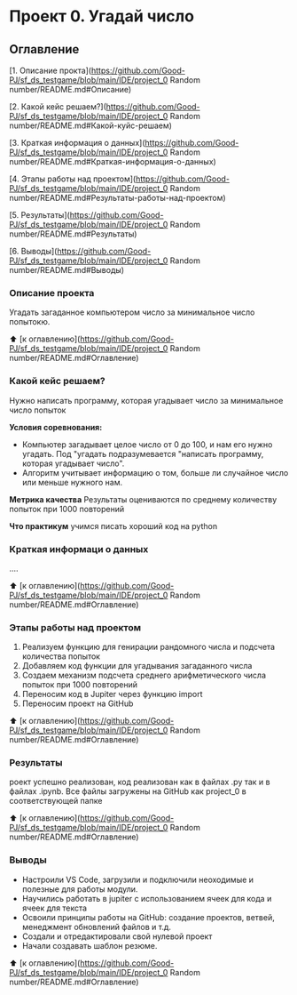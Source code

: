 # Проект 0. Угадай число

## Оглавление
[1. Описание прокта](https://github.com/Good-PJ/sf_ds_testgame/blob/main/IDE/project_0 Random number/README.md#Описание)

[2. Какой кейс решаем?](https://github.com/Good-PJ/sf_ds_testgame/blob/main/IDE/project_0 Random number/README.md#Какой-куйс-решаем)

[3. Краткая информация о данных](https://github.com/Good-PJ/sf_ds_testgame/blob/main/IDE/project_0 Random number/README.md#Краткая-информация-о-данных)

[4. Этапы работы над проектом](https://github.com/Good-PJ/sf_ds_testgame/blob/main/IDE/project_0 Random number/README.md#Результаты-работы-над-проектом)

[5. Результаты](https://github.com/Good-PJ/sf_ds_testgame/blob/main/IDE/project_0 Random number/README.md#Результаты)

[6. Выводы](https://github.com/Good-PJ/sf_ds_testgame/blob/main/IDE/project_0 Random number/README.md#Выводы)


### Описание проекта
Угадать загаданное компьютером число за минимальное число попытокю.

:arrow_up: [к оглавлению](https://github.com/Good-PJ/sf_ds_testgame/blob/main/IDE/project_0 Random number/README.md#Оглавление)


### Какой кейс решаем?
Нужно написать программу, которая угадывает число за минимальное число попыток

**Условия соревнования:**
- Компьютер загадывает целое число от 0 до 100, и нам его нужно угадать. Под "угадать подразумевается "написать программу, которая угадывает число".
- Алгоритм учитывает информацию о том, больше ли случайное число или меньше нужного нам.

**Метрика качества**
Результаты оцениваются по среднему количеству попыток при 1000 повторений

**Что практикум**
учимся писать хороший код на python


### Краткая информаци о данных
....

:arrow_up: [к оглавлению](https://github.com/Good-PJ/sf_ds_testgame/blob/main/IDE/project_0 Random number/README.md#Оглавление)


### Этапы работы над проектом

1. Реализуем функцию для генирации рандомного числа и подсчета количества попыток
2. Добавляем код функции для угадывания загаданного числа
3. Создаем механизм подсчета среднего арифметического числа попыток при 1000 повторений
4. Переносим код в Jupiter через функцию import
5. Переносим проект на GitHub

:arrow_up: [к оглавлению](https://github.com/Good-PJ/sf_ds_testgame/blob/main/IDE/project_0 Random number/README.md#Оглавление)



### Результаты

роект успешно реализован, код реализован как в файлах .py так и в файлах .ipynb. Все файлы загружены на GitHub как project_0 в соответствующей папке

:arrow_up: [к оглавлению](https://github.com/Good-PJ/sf_ds_testgame/blob/main/IDE/project_0 Random number/README.md#Оглавление)


### Выводы

- Настроили VS Code, загрузили и подключили неоходимые и полезные для работы модули.
- Научились работать в jupiter с использованием ячеек для кода и ячеек для текста
- Освоили принципы работы на GitHub: создание проектов, ветвей, менеджмент обновлений файлов и т.д.
- Создали и отредактировали свой нулевой проект
- Начали создавать шаблон резюме.

:arrow_up: [к оглавлению](https://github.com/Good-PJ/sf_ds_testgame/blob/main/IDE/project_0 Random number/README.md#Оглавление)